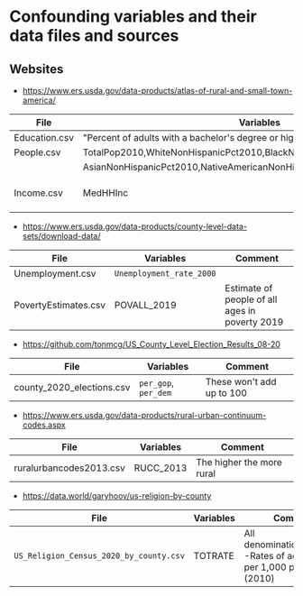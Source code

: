# Confounding variables and their data files and sources

## Websites

- https://www.ers.usda.gov/data-products/atlas-of-rural-and-small-town-america/

| **File**        | **Variables**    |  **Comment** |
| ----------- | ----------- | ----------- |
| Education.csv | "Percent of adults with a bachelor's degree or higher, 2015-19" | |
| People.csv | TotalPop2010,WhiteNonHispanicPct2010,BlackNonHispanicPct2010, | |
| | AsianNonHispanicPct2010,NativeAmericanNonHispanicPct2010,HispanicPct2010 | |
| Income.csv | MedHHInc | Median Household income |


- https://www.ers.usda.gov/data-products/county-level-data-sets/download-data/

| **File**        | **Variables**    | **Comment** |
| ----------- | ----------- | ----------- |
| Unemployment.csv | `Unemployment_rate_2000` | |
| PovertyEstimates.csv | POVALL_2019 | Estimate of people of all ages in poverty 2019 |


- https://github.com/tonmcg/US_County_Level_Election_Results_08-20

| **File**        | **Variables**    | **Comment** |
| ----------- | ----------- | ----------- |
| county_2020_elections.csv | `per_gop`, `per_dem` | These won't add up to 100 |

- https://www.ers.usda.gov/data-products/rural-urban-continuum-codes.aspx

| **File**        | **Variables**    | **Comment** |
| ----------- | ----------- | ----------- |
| ruralurbancodes2013.csv | RUCC_2013 | The higher the more rural |

- https://data.world/garyhoov/us-religion-by-county


| **File**        | **Variables**    | **Comment** |
| ----------- | ----------- | ----------- |
| `US_Religion_Census_2020_by_county.csv` | TOTRATE | All denominations/groups--Rates of adherence per 1,000 population (2010) |



